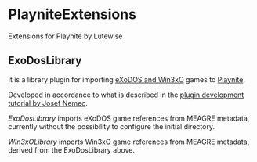 # PlayniteExtensions
Extensions for Playnite by Lutewise

## ExoDosLibrary
It is a library plugin for importing [eXoDOS and Win3xO](https://www.reddit.com/r/DataHoarder/comments/6stkzb/exodos_win3xo_projects_open_directory_share/) 
games to [Playnite](https://playnite.link/).

Developed in accordance to what is described in the [plugin development tutorial by Josef Nemec](https://playnite.link/docs/tutorials/plugins/libraryPlugins.html). 

*ExoDosLibrary* imports eXoDOS game references from MEAGRE metadata, currently without the possibility to configure the initial directory.

*Win3xOLibrary* imports Win3xO game references from MEAGRE metadata, derived from the ExoDosLibrary above.
